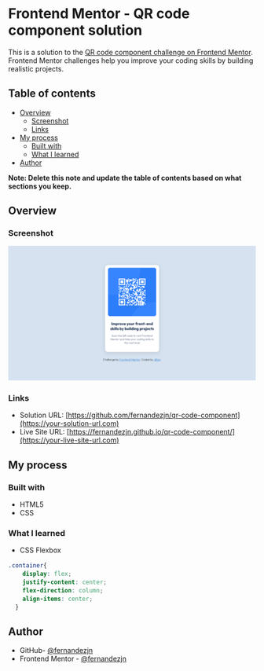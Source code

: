 # Frontend Mentor - QR code component solution

This is a solution to the [QR code component challenge on Frontend Mentor](https://www.frontendmentor.io/challenges/qr-code-component-iux_sIO_H). Frontend Mentor challenges help you improve your coding skills by building realistic projects. 

## Table of contents

- [Overview](#overview)
  - [Screenshot](#screenshot)
  - [Links](#links)
- [My process](#my-process)
  - [Built with](#built-with)
  - [What I learned](#what-i-learned)
- [Author](#author)


**Note: Delete this note and update the table of contents based on what sections you keep.**

## Overview

### Screenshot

![](./screenshot.png)


### Links

- Solution URL: [https://github.com/fernandezjn/qr-code-component](https://your-solution-url.com)
- Live Site URL: [https://fernandezjn.github.io/qr-code-component/](https://your-live-site-url.com)

## My process

### Built with

- HTML5 
- CSS 

### What I learned


- CSS Flexbox

```css
.container{
    display: flex;
    justify-content: center;
    flex-direction: column;
    align-items: center;
  }
```

## Author

- GitHub- [@fernandezjn](https://github.com/fernandezjn)
- Frontend Mentor - [@fernandezjn](https://www.frontendmentor.io/profile/fernandezjn)


